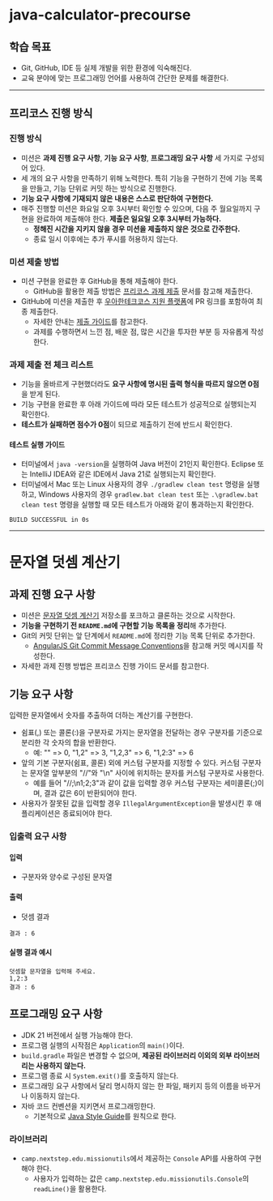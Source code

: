# java-calculator-precourse

<div class="Container_box__GEbZX"><div class="MissionView_mission-viewer-body__OXsxc markdown-body"><h2>학습 목표</h2><ul><li>Git, GitHub, IDE 등 실제 개발을 위한 환경에 익숙해진다.</li><li>교육 분야에 맞는 프로그래밍 언어를 사용하여 간단한 문제를 해결한다.</li></ul><hr><h2>프리코스 진행 방식</h2><h3>진행 방식</h3><ul><li>미션은 <strong>과제 진행 요구 사항</strong>, <strong>기능 요구 사항</strong>, <strong>프로그래밍 요구 사항</strong> 세 가지로 구성되어 있다.</li><li>세 개의 요구 사항을 만족하기 위해 노력한다. 특히 기능을 구현하기 전에 기능 목록을 만들고, 기능 단위로 커밋 하는 방식으로 진행한다.</li><li><strong>기능 요구 사항에 기재되지 않은 내용은 스스로 판단하여 구현한다.</strong></li><li>매주 진행할 미션은 화요일 오후 3시부터 확인할 수 있으며, 다음 주 월요일까지 구현을 완료하여 제출해야 한다. <strong>제출은 일요일 오후 3시부터 가능하다.</strong><ul><li><strong>정해진 시간을 지키지 않을 경우 미션을 제출하지 않은 것으로 간주한다.</strong></li><li>종료 일시 이후에는 추가 푸시를 허용하지 않는다.</li></ul></li></ul><h3>미션 제출 방법</h3><ul><li>미션 구현을 완료한 후 GitHub을 통해 제출해야 한다.<ul><li>GitHub을 활용한 제출 방법은 <a href="https://github.com/woowacourse/woowacourse-docs/tree/master/precourse">프리코스 과제 제출</a> 문서를 참고해 제출한다.</li></ul></li><li>GitHub에 미션을 제출한 후 <a href="https://apply.techcourse.co.kr">우아한테크코스 지원 플랫폼</a>에 PR 링크를 포함하여 최종 제출한다.<ul><li>자세한 안내는 <a href="https://github.com/woowacourse/woowacourse-docs/tree/master/precourse#%EC%A0%9C%EC%B6%9C-%EA%B0%80%EC%9D%B4%EB%93%9C">제출 가이드</a>를 참고한다.</li><li>과제를 수행하면서 느낀 점, 배운 점, 많은 시간을 투자한 부분 등 자유롭게 작성한다.</li></ul></li></ul><h3>과제 제출 전 체크 리스트</h3><ul><li>기능을 올바르게 구현했더라도 <strong>요구 사항에 명시된 출력 형식을 따르지 않으면 0점</strong>을 받게 된다.</li><li>기능 구현을 완료한 후 아래 가이드에 따라 모든 테스트가 성공적으로 실행되는지 확인한다.</li><li><strong>테스트가 실패하면 점수가 0점</strong>이 되므로 제출하기 전에 반드시 확인한다.</li></ul><h4>테스트 실행 가이드</h4><ul><li>터미널에서 <code>java -version</code>을 실행하여 Java 버전이 21인지 확인한다. Eclipse 또는 IntelliJ IDEA와 같은 IDE에서 Java 21로 실행되는지 확인한다.</li><li>터미널에서 Mac 또는 Linux 사용자의 경우 <code>./gradlew clean test</code> 명령을 실행하고, Windows 사용자의 경우 <code>gradlew.bat clean test</code> 또는 <code>.\gradlew.bat clean test</code> 명령을 실행할 때 모든 테스트가 아래와 같이 통과하는지 확인한다.</li></ul><pre><code data-highlighted="yes" class="hljs language-apache"><span class="hljs-attribute">BUILD</span> SUCCESSFUL in <span class="hljs-number">0</span>s
</code></pre><hr><h1>문자열 덧셈 계산기</h1><h2>과제 진행 요구 사항</h2><ul><li>미션은 <a href="https://github.com/woowacourse-precourse/java-calculator-7">문자열 덧셈 계산기</a> 저장소를 포크하고 클론하는 것으로 시작한다.</li><li><strong>기능을 구현하기 전 <code>README.md</code>에 구현할 기능 목록을 정리</strong>해 추가한다.</li><li>Git의 커밋 단위는 앞 단계에서 <code>README.md</code>에 정리한 기능 목록 단위로 추가한다.<ul><li><a href="https://gist.github.com/stephenparish/9941e89d80e2bc58a153">AngularJS Git Commit Message Conventions</a>을 참고해 커밋 메시지를 작성한다.</li></ul></li><li>자세한 과제 진행 방법은 프리코스 진행 가이드 문서를 참고한다.</li></ul><h2>기능 요구 사항</h2><p>입력한 문자열에서 숫자를 추출하여 더하는 계산기를 구현한다.</p><ul><li>쉼표(,) 또는 콜론(:)을 구분자로 가지는 문자열을 전달하는 경우 구분자를 기준으로 분리한 각 숫자의 합을 반환한다.<ul><li>예: "" =&gt; 0, "1,2" =&gt; 3, "1,2,3" =&gt; 6, "1,2:3" =&gt; 6</li></ul></li><li>앞의 기본 구분자(쉼표, 콜론) 외에 커스텀 구분자를 지정할 수 있다. 커스텀 구분자는 문자열 앞부분의 "//"와 "\n" 사이에 위치하는 문자를 커스텀 구분자로 사용한다.<ul><li>예를 들어 "//;\n1;2;3"과 같이 값을 입력할 경우 커스텀 구분자는 세미콜론(;)이며, 결과 값은 6이 반환되어야 한다.</li></ul></li><li>사용자가 잘못된 값을 입력할 경우 <code>IllegalArgumentException</code>을 발생시킨 후 애플리케이션은 종료되어야 한다.</li></ul><h3>입출력 요구 사항</h3><h4>입력</h4><ul><li>구분자와 양수로 구성된 문자열</li></ul><h4>출력</h4><ul><li>덧셈 결과</li></ul><pre><code data-highlighted="yes" class="hljs language-ada">결과 : 6
</code></pre><h4>실행 결과 예시</h4><pre><code data-highlighted="yes" class="hljs language-ada">덧셈할 문자열을 입력해 주세요.
<span class="hljs-number">1</span>,<span class="hljs-number">2</span>:<span class="hljs-number">3</span>
결과 : 6
</code></pre><h2>프로그래밍 요구 사항</h2><ul><li>JDK 21 버전에서 실행 가능해야 한다.</li><li>프로그램 실행의 시작점은 <code>Application</code>의 <code>main()</code>이다.</li><li><code>build.gradle</code> 파일은 변경할 수 없으며, <strong>제공된 라이브러리 이외의 외부 라이브러리는 사용하지 않는다.</strong></li><li>프로그램 종료 시 <code>System.exit()</code>를 호출하지 않는다.</li><li>프로그래밍 요구 사항에서 달리 명시하지 않는 한 파일, 패키지 등의 이름을 바꾸거나 이동하지 않는다.</li><li>자바 코드 컨벤션을 지키면서 프로그래밍한다.<ul><li>기본적으로 <a href="https://github.com/woowacourse/woowacourse-docs/blob/main/styleguide/java">Java Style Guide</a>를 원칙으로 한다.</li></ul></li></ul><h3>라이브러리</h3><ul><li><code>camp.nextstep.edu.missionutils</code>에서 제공하는 <code>Console</code> API를 사용하여 구현해야 한다.<ul><li>사용자가 입력하는 값은 <code>camp.nextstep.edu.missionutils.Console</code>의 <code>readLine()</code>을 활용한다.</li></ul></li></ul></div></div>
